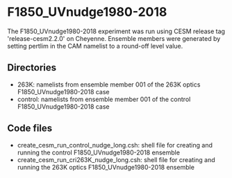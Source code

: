# F1850_UVnudge1980-2018

The F1850_UVnudge1980-2018 experiment was run using CESM release tag 'release-cesm2.2.0' on Cheyenne. Ensemble members were generated by setting pertlim in the CAM namelist to a round-off level value.

## Directories

- 263K: namelists from ensemble member 001 of the 263K optics F1850_UVnudge1980-2018 case
- control: namelists from ensemble member 001 of the control F1850_UVnudge1980-2018 case

## Code files

- create_cesm_run_control_nudge_long.csh: shell file for creating and running the control F1850_UVnudge1980-2018 ensemble
- create_cesm_run_cri263K_nudge_long.csh: shell file for creating and running the 263K optics F1850_UVnudge1980-2018 ensemble
